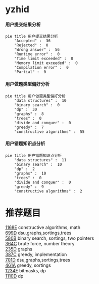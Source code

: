 # yzhid

<!-- tabs:start -->



#### **用户提交结果分析**

```mermaid
pie title 用户提交结果分析
    "Accepted" :  36
    "Rejected" :  0
    "Wrong answer" :  56
    "Runtime error" :  0
    "Time limit exceeded" :  8
    "Memory limit exceeded" :  0
    "Compilation error" :  0
    "Partial" :  0
```

#### **用户做题类型偏好分析**

```mermaid
pie title 用户做题类型偏好分析
    "data structures" :  10
    "binary search" :  0
    "dp" :  30
    "graphs" :  8
    "trees" :  0
    "divide and conquer" :  0
    "greedy" :  7
    "constructive algorithms" :  55
```
#### **用户错题知识点分析**

```mermaid
pie title 用户错题知识点分析
    "data structures" :  11
    "binary search" :  10
    "dp" :  2
    "graphs" :  10
    "trees" :  0
    "divide and conquer" :  0
    "greedy" :  9
    "constructive algorithms" :  2
```



<!-- tabs:end -->
# 推荐题目
[1168E](https://codeforces.com/contest/1168/problem/E)		constructive algorithms,
                        math		  
[699D](https://codeforces.com/contest/699/problem/D)		dsu,graphs,sortings,trees		  
[580B](https://codeforces.com/contest/580/problem/B)		binary search,
                        sortings,
                        two pointers		  
[364C](https://codeforces.com/contest/364/problem/C)		brute force,
                        number theory		  
[235D](https://codeforces.com/contest/235/problem/D)		graphs		  
[387C](https://codeforces.com/contest/387/problem/C)		greedy,
                        implementation		  
[701D](https://codeforces.com/contest/701/problem/D)		dsu,graphs,sortings,trees		  
[461A](https://codeforces.com/contest/461/problem/A)		greedy,
                        sortings		  
[1234F](https://codeforces.com/contest/1234/problem/F)		bitmasks,
                        dp		  
[1110D](https://codeforces.com/contest/1110/problem/D)		dp		  
